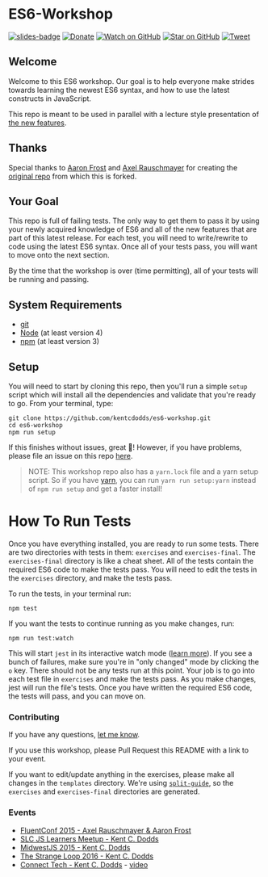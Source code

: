 # ES6-Workshop

[![slides-badge][slides-badge]][slides]
[![Donate][donate-badge]][donate]
[![Watch on GitHub][github-watch-badge]][github-watch]
[![Star on GitHub][github-star-badge]][github-star]
[![Tweet][twitter-badge]][twitter]

## Welcome

Welcome to this ES6 workshop. Our goal is to help everyone make strides towards learning the newest ES6 syntax, and
how to use the latest constructs in JavaScript.

This repo is meant to be used in parallel with a lecture style presentation of
[the new features](https://github.com/lukehoban/es6features).

## Thanks

Special thanks to [Aaron Frost](https://twitter.com/js_dev) and [Axel Rauschmayer](https://twitter.com/rauschma) for
creating the [original repo](https://github.com/aaronfrost/es6-workshop) from which this is forked.

## Your Goal

This repo is full of failing tests. The only way to get them to pass it by using your newly acquired knowledge of ES6
and all of the new features that are part of this latest release. For each test, you will need to write/rewrite to code
using the latest ES6 syntax. Once all of your tests pass, you will want to move onto the next section.

By the time that the workshop is over (time permitting), all of your tests will be running and passing.

## System Requirements

- [git](https://git-scm.com/)
- [Node](https://nodejs.org/) (at least version 4)
- [npm](https://www.npmjs.com/) (at least version 3)

## Setup

You will need to start by cloning this repo, then you'll run a simple `setup` script which will install all the
dependencies and validate that you're ready to go. From your terminal, type:

```
git clone https://github.com/kentcdodds/es6-workshop.git
cd es6-workshop
npm run setup
```

If this finishes without issues, great 👏! However, if you have problems, please file an issue on this repo [here](https://github.com/kentcdodds/es6-workshop/issues/new?title=Issues%20Setting%20Up&body=Here%27s%20my%20node/npm%20version%20and%20the%20output%20when%20I%20run%20the%20commands:).

> NOTE: This workshop repo also has a `yarn.lock` file and a yarn setup script. So if you have
[yarn](https://yarnpkg.com/), you can run `yarn run setup:yarn` instead of `npm run setup` and get a faster install!


# How To Run Tests
Once you have everything installed, you are ready to run some tests. There are two directories with tests in them:
`exercises` and `exercises-final`. The `exercises-final` directory is like a cheat sheet. All of the tests contain the
required ES6 code to make the tests pass. You will need to edit the tests in the `exercises` directory, and make the
tests pass.

To run the tests, in your terminal run:

```
npm test
```

If you want the tests to continue running as you make changes, run:

```
npm run test:watch
```

This will start `jest` in its interactive watch mode ([learn more][watch-mode]). If you see a bunch of failures, make
sure you're in "only changed" mode by clicking the `o` key. There should not be any tests run at this point. Your
job is to go into each test file in `exercises` and make the tests pass. As you make changes, jest will run the file's
tests. Once you have written the required ES6 code, the tests will pass, and you can move on.

### Contributing

If you have any questions, [let me know](https://twitter.com/kentcdodds).

If you use this workshop, please Pull Request this README with a link to your event.

If you want to edit/update anything in the exercises, please make all changes in the `templates` directory. We're using
[`split-guide`](https://git.io/split-guide), so the `exercises` and `exercises-final` directories are generated.

### Events

- [FluentConf 2015 - Axel Rauschmayer & Aaron Frost](http://fluentconf.com/javascript-html-2015/public/schedule/detail/38811)
- [SLC JS Learners Meetup - Kent C. Dodds](http://www.meetup.com/SLC-JS-Learners/events/220770922/)
- [MidwestJS 2015 - Kent C. Dodds](https://youtu.be/aeY6ctvsurs)
- [The Strange Loop 2016 - Kent C. Dodds](http://www.thestrangeloop.com/2016/es6-and-beyond.html)
- [Connect Tech - Kent C. Dodds](http://connect.tech/) - [video](https://youtu.be/nCP6jsN9XPI)

[slides]: http://kcd.im/es6-intro-slides
[slides-badge]: https://cdn.rawgit.com/kentcdodds/custom-badges/2/badges/slides.svg
[donate-badge]: https://img.shields.io/badge/$-support-green.svg?style=flat-square
[donate]: http://kcd.im/donate
[github-watch-badge]: https://img.shields.io/github/watchers/kentcdodds/es6-workshop.svg?style=social
[github-watch]: https://github.com/kentcdodds/es6-workshop/watchers
[github-star-badge]: https://img.shields.io/github/stars/kentcdodds/es6-workshop.svg?style=social
[github-star]: https://github.com/kentcdodds/es6-workshop/stargazers
[twitter]: https://twitter.com/intent/tweet?text=Check%20out%20es6-workshop!%20https://git.io/es6-workshop%20%F0%9F%91%8D
[twitter-badge]: https://img.shields.io/twitter/url/https/github.com/kentcdodds/es6-workshop.svg?style=social
[watch-mode]: https://egghead.io/lessons/javascript-use-jest-s-interactive-watch-mode?pl=testing-javascript-with-jest-a36c4074
